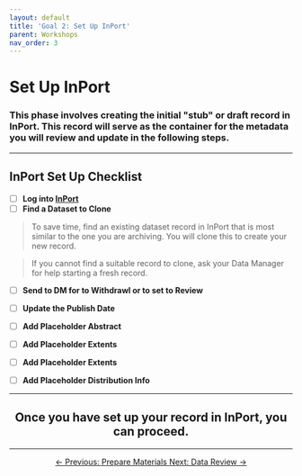 ```yaml
---
layout: default
title: 'Goal 2: Set Up InPort'
parent: Workshops
nav_order: 3
---
```


# Set Up InPort
### This phase involves creating the initial "stub" or draft record in InPort. This record will serve as the container for the metadata you will review and update in the following steps.

---

## InPort Set Up Checklist

- [ ] **Log into [InPort](https://www.fisheries.noaa.gov/inport/login)**
- [ ]  **Find a Dataset to Clone**

> To save time, find an existing dataset record in InPort that is most similar to the one you are archiving. You will clone this to create your new record.

> If you cannot find a suitable record to clone, ask your Data Manager for help starting a fresh record.

- [ ]   **Send to DM for to Withdrawl or to set to Review**

- [ ]  **Update the Publish Date**

- [ ]  **Add Placeholder Abstract**

- [ ]  **Add Placeholder Extents**

- [ ]  **Add Placeholder Extents**

- [ ]  **Add Placeholder Distribution Info**

---

## <center>Once you have set up your record in InPort, you can proceed.</center>

---

<center>
<a href="{{ '/docs/Prepare-Materials.html' | relative_url }}" class="btn btn-secondary fs-6 mb-4 mb-md-0">
  ← Previous: Prepare Materials
</a>
<a href="{{ '/docs/Data-Review.html' | relative_url }}" class="btn btn-custom fs-6 mb-4 mb-md-0">
  Next: Data Review →


